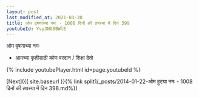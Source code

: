 ```yaml
---
layout: post
last_modified_at: 2021-03-30
title: ओम वृषणाच्या नमः - 1008 दिनों की तपस्या में दिन 399
youtubeId: Yvy3NG8BWlE
---
```

 
 
 ओम वृषणाच्या नमः  
 
 -  आमच्या कृतीसाठी कोण वरदान / शिक्षा देतो 
 
  
 
  
 
 
 
 
 
 


{% include youtubePlayer.html id=page.youtubeId %}
 
[Next]({{ site.baseurl }}{% link  split1/_posts/2014-01-22-ओम हुटया नमः - 1008 दिनों की तपस्या में दिन 398.md%})
 
